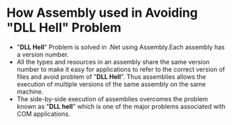 # How Assembly used in Avoiding "DLL Hell" Problem

* "**DLL Hell**" Problem is solved in .Net using Assembly.Each assembly has a version number. 
* All the types and resources in an assembly share the same version number to make it easy for applications to refer to the correct version of files and avoid problem of "**DLL Hell**". Thus assemblies allows the execution of multiple versions of the same assembly on the same machine.
* The side-by-side execution of assemblies overcomes the problem known as "**DLL hell**" which is one of the major problems associated with COM applications.

